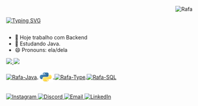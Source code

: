 <p align="right">
  <img src="https://media1.giphy.com/media/v1.Y2lkPTc5MGI3NjExbTZubTA4cGFrbDY4bWVqbnJ4NXJ0eGtyZWR5b2J6cXozbGp4c3M3NyZlcD12MV9pbnRlcm5hbF9naWZfYnlfaWQmY3Q9Zw/ErZ8hv5eO92JW/giphy.gif" alt="Rafa" width="210">
</p>


<a href="https://github.com/zellaya">
  <img src="https://readme-typing-svg.demolab.com?font=Fira+Code&weight=500&size=26&pause=1000&color=F7768E&center=false&vCenter=true&width=450&lines=Ol%C3%A1%2C+eu+sou+a+Lary+%F0%9F%92%BB%E2%9C%A8" alt="Typing SVG" />
</a>

## 

- 🔭 Hoje trabalho com Backend
- 🌱 Estudando Java.
- 😄 Pronouns: ela/dela

<div> 
<a href="https://beacons.ai/zellaya">
<img height="170em" src="https://github-readme-stats.vercel.app/api?username=zellaya&show_icons=true&theme=dark&include_allcommits=true&count_private=true"/>
<img height=170em"  src="https://github-readme-stats.vercel.app/api/top-langs/?username=zellaya&layout=compact&langs_count=16&theme=dark"/> 
  
</div>

  <div style="display: inline_block"><br>
  <img align="center" alt="Rafa-Java" height="30" width="40" src="https://cdn.jsdelivr.net/gh/devicons/devicon@latest/icons/java/java-original-wordmark.svg">
  <img align="center" alt="Rafa-Python" height="30" width="40" src="https://raw.githubusercontent.com/devicons/devicon/master/icons/python/python-original.svg">
  <img align="center" alt="Rafa-Type" height="30" width="40" src="https://cdn.jsdelivr.net/gh/devicons/devicon@latest/icons/typescript/typescript-original.svg">  
  <img align="center" alt="Rafa-SQL" height="30" width="40" src="https://cdn.jsdelivr.net/gh/devicons/devicon@latest/icons/azuresqldatabase/azuresqldatabase-original.svg">

</div>

##

<div>
  <a href="https://www.instagram.com/laryssa.zly/" target="_blank">
  <img src="https://cdn-icons-png.flaticon.com/512/174/174855.png" width="30" alt="Instagram"/>
</a>
  <a href="https://discord.gg/wagxzStdcR" target="_blank">
  <img src="https://cdn-icons-png.flaticon.com/512/2111/2111370.png" width="30" alt="Discord"/>
</a>
 
  <a href="mailto:laryssaferreirabox@gmail.com">
  <img src="https://cdn-icons-png.flaticon.com/512/8109/8109673.png" width="30" alt="Email"/>
</a>

 <a href="https://www.linkedin.com/in/laryssa-ferreira-exe/" target="_blank">
  <img src="https://cdn-icons-png.flaticon.com/512/174/174857.png" width="30" alt="LinkedIn"/>
</a>
 <div>
